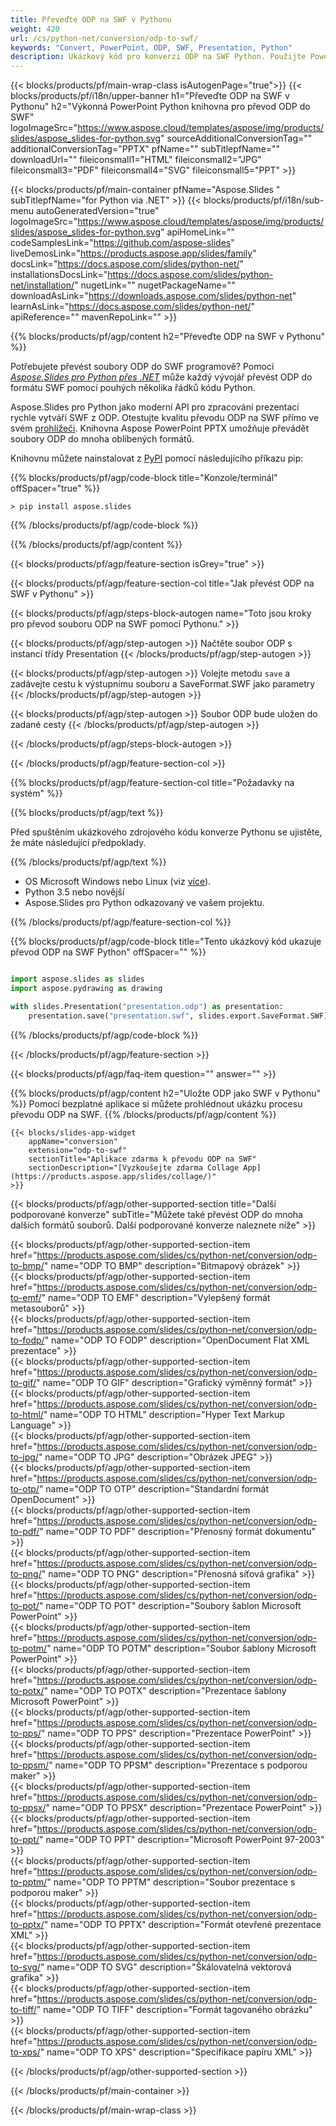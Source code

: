 ```yaml
---
title: Převeďte ODP na SWF v Pythonu
weight: 420
url: /cs/python-net/conversion/odp-to-swf/ 
keywords: "Convert, PowerPoint, ODP, SWF, Presentation, Python"
description: Ukázkový kód pro konverzi ODP na SWF Python. Použijte PowerPoint Python API pro dávkový převod souborů ODP na soubory SWF.
---
```


{{< blocks/products/pf/main-wrap-class isAutogenPage="true">}}
{{< blocks/products/pf/i18n/upper-banner h1="Převeďte ODP na SWF v Pythonu" h2="Výkonná PowerPoint Python knihovna pro převod ODP do SWF" logoImageSrc="https://www.aspose.cloud/templates/aspose/img/products/slides/aspose_slides-for-python.svg" sourceAdditionalConversionTag="" additionalConversionTag="PPTX" pfName="" subTitlepfName="" downloadUrl="" fileiconsmall1="HTML" fileiconsmall2="JPG" fileiconsmall3="PDF" fileiconsmall4="SVG" fileiconsmall5="PPT" >}}

{{< blocks/products/pf/main-container pfName="Aspose.Slides " subTitlepfName="for Python via .NET" >}}
{{< blocks/products/pf/i18n/sub-menu autoGeneratedVersion="true" logoImageSrc="https://www.aspose.cloud/templates/aspose/img/products/slides/aspose_slides-for-python.svg" apiHomeLink="" codeSamplesLink="https://github.com/aspose-slides" liveDemosLink="https://products.aspose.app/slides/family" docsLink="https://docs.aspose.com/slides/python-net/" installationsDocsLink="https://docs.aspose.com/slides/python-net/installation/" nugetLink="" nugetPackageName="" downloadAsLink="https://downloads.aspose.com/slides/python-net" learnAsLink="https://docs.aspose.com/slides/python-net/" apiReference="" mavenRepoLink="" >}}

{{% blocks/products/pf/agp/content h2="Převeďte ODP na SWF v Pythonu" %}}

Potřebujete převést soubory ODP do SWF programově? Pomocí [*Aspose.Slides pro Python přes .NET*](https://products.aspose.com/slides/cs/python-net/) může každý vývojář převést ODP do formátu SWF pomocí pouhých několika řádků kódu Python.

Aspose.Slides pro Python jako moderní API pro zpracování prezentací rychle vytváří SWF z ODP. Otestujte kvalitu převodu ODP na SWF přímo ve svém [prohlížeči](https://products.aspose.app/slides/conversion). Knihovna Aspose PowerPoint PPTX umožňuje převádět soubory ODP do mnoha oblíbených formátů.

Knihovnu můžete nainstalovat z [PyPI](https://pypi.org/project/Aspose.Slides/) pomocí následujícího příkazu pip:

{{% blocks/products/pf/agp/code-block title="Konzole/terminál" offSpacer="true" %}}

```console
> pip install aspose.slides

```

{{% /blocks/products/pf/agp/code-block %}}

{{% /blocks/products/pf/agp/content %}}

{{< blocks/products/pf/agp/feature-section isGrey="true" >}}

{{< blocks/products/pf/agp/feature-section-col title="Jak převést ODP na SWF v Pythonu" >}}

{{< blocks/products/pf/agp/steps-block-autogen name="Toto jsou kroky pro převod souboru ODP na SWF pomocí Pythonu." >}}

{{< blocks/products/pf/agp/step-autogen >}}
Načtěte soubor ODP s instancí třídy Presentation
{{< /blocks/products/pf/agp/step-autogen >}}

{{< blocks/products/pf/agp/step-autogen >}}
Volejte metodu `save` a zadávejte cestu k výstupnímu souboru a SaveFormat.SWF jako parametry
{{< /blocks/products/pf/agp/step-autogen >}}

{{< blocks/products/pf/agp/step-autogen >}}
Soubor ODP bude uložen do zadané cesty
{{< /blocks/products/pf/agp/step-autogen >}}

{{< /blocks/products/pf/agp/steps-block-autogen >}}

{{< /blocks/products/pf/agp/feature-section-col >}}

{{% blocks/products/pf/agp/feature-section-col title="Požadavky na systém" %}}

{{% blocks/products/pf/agp/text %}}

 Před spuštěním ukázkového zdrojového kódu konverze Pythonu se ujistěte, že máte následující předpoklady.

{{% /blocks/products/pf/agp/text %}}

- OS Microsoft Windows nebo Linux (viz [více](https://docs.aspose.com/slides/python-net/system-requirements/)).
- Python 3.5 nebo novější
- Aspose.Slides pro Python odkazovaný ve vašem projektu.

{{% /blocks/products/pf/agp/feature-section-col %}}

{{% blocks/products/pf/agp/code-block title="Tento ukázkový kód ukazuje převod ODP na SWF Python" offSpacer="" %}}

```py

import aspose.slides as slides
import aspose.pydrawing as drawing

with slides.Presentation("presentation.odp") as presentation:
    presentation.save("presentation.swf", slides.export.SaveFormat.SWF)

```
{{% /blocks/products/pf/agp/code-block %}}

{{< /blocks/products/pf/agp/feature-section >}}

{{< blocks/products/pf/agp/faq-item question="" answer="" >}}
 
{{% blocks/products/pf/agp/content h2="Uložte ODP jako SWF v Pythonu" %}}
Pomocí bezplatné aplikace si můžete prohlédnout ukázku procesu převodu ODP na SWF. 
{{% /blocks/products/pf/agp/content %}}

<!-- aboutfile Starts -->

<!-- aboutfile Ends -->

    {{< blocks/slides-app-widget 
        appName="conversion"
        extension="odp-to-swf"
        sectionTitle="Aplikace zdarma k převodu ODP na SWF" 
        sectionDescription="[Vyzkoušejte zdarma Collage App](https://products.aspose.app/slides/collage/)" 
    >}}
    
{{< blocks/products/pf/agp/other-supported-section title="Další podporované konverze" subTitle="Můžete také převést ODP do mnoha dalších formátů souborů. Další podporované konverze naleznete níže" >}}

{{< blocks/products/pf/agp/other-supported-section-item href="https://products.aspose.com/slides/cs/python-net/conversion/odp-to-bmp/" name="ODP TO BMP" description="Bitmapový obrázek" >}}  
{{< blocks/products/pf/agp/other-supported-section-item href="https://products.aspose.com/slides/cs/python-net/conversion/odp-to-emf/" name="ODP TO EMF" description="Vylepšený formát metasouborů" >}}  
{{< blocks/products/pf/agp/other-supported-section-item href="https://products.aspose.com/slides/cs/python-net/conversion/odp-to-fodp/" name="ODP TO FODP" description="OpenDocument Flat XML prezentace" >}}  
{{< blocks/products/pf/agp/other-supported-section-item href="https://products.aspose.com/slides/cs/python-net/conversion/odp-to-gif/" name="ODP TO GIF" description="Grafický výměnný formát" >}}  
{{< blocks/products/pf/agp/other-supported-section-item href="https://products.aspose.com/slides/cs/python-net/conversion/odp-to-html/" name="ODP TO HTML" description="Hyper Text Markup Language" >}}  
{{< blocks/products/pf/agp/other-supported-section-item href="https://products.aspose.com/slides/cs/python-net/conversion/odp-to-jpg/" name="ODP TO JPG" description="Obrázek JPEG" >}}  
{{< blocks/products/pf/agp/other-supported-section-item href="https://products.aspose.com/slides/cs/python-net/conversion/odp-to-otp/" name="ODP TO OTP" description="Standardní formát OpenDocument" >}}  
{{< blocks/products/pf/agp/other-supported-section-item href="https://products.aspose.com/slides/cs/python-net/conversion/odp-to-pdf/" name="ODP TO PDF" description="Přenosný formát dokumentu" >}}  
{{< blocks/products/pf/agp/other-supported-section-item href="https://products.aspose.com/slides/cs/python-net/conversion/odp-to-png/" name="ODP TO PNG" description="Přenosná síťová grafika" >}}  
{{< blocks/products/pf/agp/other-supported-section-item href="https://products.aspose.com/slides/cs/python-net/conversion/odp-to-pot/" name="ODP TO POT" description="Soubory šablon Microsoft PowerPoint" >}}  
{{< blocks/products/pf/agp/other-supported-section-item href="https://products.aspose.com/slides/cs/python-net/conversion/odp-to-potm/" name="ODP TO POTM" description="Soubor šablony Microsoft PowerPoint" >}}  
{{< blocks/products/pf/agp/other-supported-section-item href="https://products.aspose.com/slides/cs/python-net/conversion/odp-to-potx/" name="ODP TO POTX" description="Prezentace šablony Microsoft PowerPoint" >}}  
{{< blocks/products/pf/agp/other-supported-section-item href="https://products.aspose.com/slides/cs/python-net/conversion/odp-to-pps/" name="ODP TO PPS" description="Prezentace PowerPoint" >}}  
{{< blocks/products/pf/agp/other-supported-section-item href="https://products.aspose.com/slides/cs/python-net/conversion/odp-to-ppsm/" name="ODP TO PPSM" description="Prezentace s podporou maker" >}}  
{{< blocks/products/pf/agp/other-supported-section-item href="https://products.aspose.com/slides/cs/python-net/conversion/odp-to-ppsx/" name="ODP TO PPSX" description="Prezentace PowerPoint" >}}  
{{< blocks/products/pf/agp/other-supported-section-item href="https://products.aspose.com/slides/cs/python-net/conversion/odp-to-ppt/" name="ODP TO PPT" description="Microsoft PowerPoint 97-2003" >}}  
{{< blocks/products/pf/agp/other-supported-section-item href="https://products.aspose.com/slides/cs/python-net/conversion/odp-to-pptm/" name="ODP TO PPTM" description="Soubor prezentace s podporou maker" >}}  
{{< blocks/products/pf/agp/other-supported-section-item href="https://products.aspose.com/slides/cs/python-net/conversion/odp-to-pptx/" name="ODP TO PPTX" description="Formát otevřené prezentace XML" >}}  
{{< blocks/products/pf/agp/other-supported-section-item href="https://products.aspose.com/slides/cs/python-net/conversion/odp-to-svg/" name="ODP TO SVG" description="Škálovatelná vektorová grafika" >}}  
{{< blocks/products/pf/agp/other-supported-section-item href="https://products.aspose.com/slides/cs/python-net/conversion/odp-to-tiff/" name="ODP TO TIFF" description="Formát tagovaného obrázku" >}}  
{{< blocks/products/pf/agp/other-supported-section-item href="https://products.aspose.com/slides/cs/python-net/conversion/odp-to-xps/" name="ODP TO XPS" description="Specifikace papíru XML" >}}  


{{< /blocks/products/pf/agp/other-supported-section >}}

{{< /blocks/products/pf/main-container >}}
    
{{< /blocks/products/pf/main-wrap-class >}}
